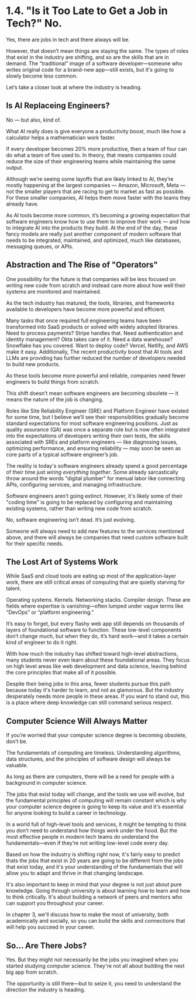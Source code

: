 # 1.4. "Is it Too Late to Get a Job in Tech?" No.

Yes, there are jobs in tech and there always will be.

However, that doesn’t mean things are staying the same. The types of roles that exist in the industry are shifting, and so are the skills that are in demand. The “traditional” image of a software developer—someone who writes original code for a brand-new app—still exists, but it's going to slowly become less common.

Let’s take a closer look at where the industry is heading.

## Is AI Replaceing Engineers?

No — but also, kind of.

What AI really does is give everyone a productivity boost, much like how a calculator helps a mathematician work faster.

If every developer becomes 20% more productive, then a team of four can do what a team of five used to. In theory, that means companies could reduce the size of their engineering teams while maintaining the same output.

Although we’re seeing some layoffs that are likely linked to AI, they’re mostly happening at the largest companies — Amazon, Microsoft, Meta — not the smaller players that are racing to get to market as fast as possible. For these smaller companies, AI helps them move faster with the teams they already have.

As AI tools become more common, it’s becoming a growing expectation that software engineers know how to use them to improve their work — and how to integrate AI into the products they build. At the end of the day, these fancy models are really just another component of modern software that needs to be integrated, maintained, and optimized, much like databases, messaging queues, or APIs.

## Abstraction and The Rise of "Operators"

One possibility for the future is that companies will be less focused on writing new code from scratch and instead care more about how well their systems are monitored and maintained.

As the tech industry has matured, the tools, libraries, and frameworks available to developers have become more powerful and efficient.

Many tasks that once required full engineering teams have been transformed into SaaS products or solved with widely adopted libraries. Need to process payments? Stripe handles that. Need authentication and identity management? Okta takes care of it. Need a data warehouse? Snowflake has you covered. Want to deploy code? Vercel, Netlify, and AWS make it easy. Additionally, The recent productivity boost that AI tools and LLMs are providing has further reduced the number of developers needed to build new products.

As these tools become more powerful and reliable, companies need fewer engineers to build things from scratch.

This shift doesn’t mean software engineers are becoming obsolete — it means the nature of the job is changing.

Roles like Site Reliability Engineer (SRE) and Platform Engineer have existed for some time, but I believe we’ll see their responsibilities gradually become standard expectations for most software engineering positions. Just as quality assurance (QA) was once a separate role but is now often integrated into the expectations of developers writing their own tests, the skills associated with SREs and platform engineers — like diagnosing issues, optimizing performance, and ensuring reliability — may soon be seen as core parts of a typical software engineer’s job.

The reality is today's software engineers already spend a good percentage of their time just _wiring everything together_. Some already sarcastically throw around the words "digital plumber" for menual labor like connecting APIs, configuring services, and managing infrastructure.

Software engineers aren’t going extinct. However, it's likely some of their "coding time" is going to be replaced by configuring and maintaining existing systems, rather than writing new code from scratch.

No, software engineering isn’t dead. It’s just evolving.

Someone will always need to add new features to the services mentioned above, and there will always be companies that need custom software built for their specific needs.

## The Lost Art of Systems Work

While SaaS and cloud tools are eating up most of the application-layer work, there are still critical areas of computing that are quietly starving for talent.

Operating systems. Kernels. Networking stacks. Compiler design. These are fields where expertise is vanishing—often lumped under vague terms like “DevOps” or “platform engineering.”

It’s easy to forget, but every flashy web app still depends on thousands of layers of foundational software to function. These low-level components don’t change much, but when they do, it’s hard work—and it takes a certain kind of engineer to do it right.

With how much the industry has shifted toward high-level abstractions, many students never even learn about these foundational areas. They focus on high level areas like web development and data science, leaving behind the core principles that make all of it possible.

Despite their being jobs in this area, fewer students pursue this path because today it's harder to learn, and not as glamorous. But the industry desperately needs more people in these areas. If you want to stand out, this is a place where deep knowledge can still command serious respect.

## Computer Science Will Always Matter

If you’re worried that your computer science degree is becoming obsolete, don’t be.

The fundamentals of computing are timeless. Understanding algorithms, data structures, and the principles of software design will always be valuable.

As long as there are computers, there will be a need for people with a background in computer science.

The jobs that exist today will change, and the tools we use will evolve, but the fundamental principles of computing will remain constant which is why your computer science degree is going to keep its value and it's essential for anyone looking to build a career in technology.

In a world full of high-level tools and services, it might be tempting to think you don’t need to understand how things work under the hood. But the most effective people in modern tech teams _do_ understand the fundamentals—even if they’re not writing low-level code every day.

Based on how the industry is shifting right now, it's fairly easy to predict thats the jobs that exist in 20 years are going to be different from the jobs that exist today, and it's your understanding of the fundamentals that will allow you to adapt and thrive in that changing landscape.

It's also important to keep in mind that your degree is not just about pure knowledge. Going through university is about learning how to learn and how to think critically. It's about building a network of peers and mentors who can support you throughout your career.

In chapter 3, we'll discuss how to make the most of university, both academically and socially, so you can build the skills and connections that will help you succeed in your career.

## So… Are There Jobs?

Yes. But they might not necessarily be the jobs you imagined when you started studying computer science. They're not all about building the next big app from scratch.

The opportunity is still there—but to seize it, you need to understand the direction the industry is heading.
